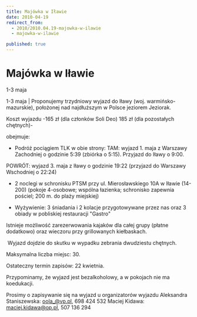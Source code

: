 ```yaml
---
title: Majówka w Iławie
date: 2010-04-19
redirect_from: 
  - 2010/2010.04.19-majowka-w-ilawie
  - majowka-w-ilawie

published: true
---
```




# Majówka w Iławie

<time>1-3 maja</time>

1-3 maja | 
Proponujemy trzydniowy wyjazd do Iławy (woj. warmińsko-mazurskie), położonej nad najdłuższym w Polsce jeziorem Jeziorak.

Koszt wyjazdu -165 zł (dla członków Soli Deo)
185 zł (dla pozostałych chętnych)-&nbsp; 

obejmuje:
* Podróż pociągiem TLK w obie strony: 
TAM: wyjazd 1. maja z Warszawy Zachodniej o godzinie 5:39 (zbiórka o 5:15). Przyjazd do Iławy o 9:00.

POWRÓT: wyjazd 3. maja z Iławy o godzinie 19:22 (przyjazd do Warszawy Wschodniej o 22:24)

* 2 noclegi w schronisku PTSM przy ul. Mierosławskiego 10A w Iławie (14-200) 
(pokoje 4-osobowe; wspólna 
łazienka; schronisko zapewnia pościel; 200 m. do plaży miejskiej)

* Wyżywienie: 3 śniadania i 2 kolacje przygotowywane przez nas oraz 3 obiady w pobliskiej restauracji "Gastro"

Istnieje możliwość zarezerwowania kajaków dla całej grupy (płatne dodatkowo) oraz wieczoru przy grillowanych kiełbaskach.

&nbsp;Wyjazd dojdzie do skutku w wypadku zebrania dwudziestu chętnych.

Maksymalna liczba miejsc: 30.

Ostateczny termin zapisów: 22 kwietnia.

Przypominamy, że wyjazd jest bezalkoholowy, a w pokojach nie ma koedukacji.

Prosimy o zapisywanie się na wyjazd u organizatorów wyjazdu
Aleksandra Staniszewska: oola_@vp.pl, 698 424 532
Maciej Kidawa: maciej.kidawa@op.pl, 507 136 294

<!--CONTENT FROM OLD SERVER (jos before 2013): 1-3 maja | 
Proponujemy trzydniowy wyjazd do Iławy (woj. warmińsko-mazurskie), położonej nad najdłuższym w Polsce jeziorem Jeziorak.

Koszt wyjazdu -165 zł (dla członków Soli Deo)
185 zł (dla pozostałych chętnych)-&nbsp; 

obejmuje:
* Podróż pociągiem TLK w obie strony: 
TAM: wyjazd 1. maja z Warszawy Zachodniej o godzinie 5:39 (zbiórka o 5:15). Przyjazd do Iławy o 9:00.

POWRÓT: wyjazd 3. maja z Iławy o godzinie 19:22 (przyjazd do Warszawy Wschodniej o 22:24)

* 2 noclegi w schronisku PTSM przy ul. Mierosławskiego 10A w Iławie (14-200) 
(pokoje 4-osobowe; wspólna łazienka; schronisko zapewnia pościel; 200 m. do plaży miejskiej)

* Wyżywienie: 3 śniadania i 2 kolacje przygotowywane przez nas oraz 3 obiady w pobliskiej restauracji "Gastro"

Istnieje możliwość zarezerwowania kajaków dla całej grupy (płatne dodatkowo) oraz wieczoru przy grillowanych kiełbaskach.

&nbsp;Wyjazd dojdzie do skutku w wypadku zebrania dwudziestu chętnych.

Maksymalna liczba miejsc: 30.

Ostateczny termin zapisów: 22 kwietnia.

Przypominamy, że wyjazd jest bezalkoholowy, a w pokojach nie ma koedukacji.

Prosimy o zapisywanie się na wyjazd u organizatorów wyjazdu (należy podać imię i nazwisko, rok i kierunek studiów, nr PESEL, tel. kom.) :

Aleksandra Staniszewska: oola_@vp.pl, 698 424 532
Maciej Kidawa: maciej.kidawa@op.pl, 507 136 294 
-->

<!--{{json:{"created_date":"2010-04-19 21:23:04","publish_down":"0000-00-00 00:00:00","id":"930"}}}-->